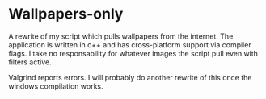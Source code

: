 # Wallpapers-only

A rewrite of my script which pulls wallpapers from the internet. The application is written in c++ and has cross-platform support via compiler flags.
I take no responsability for whatever images the script pull even with filters active.

Valgrind reports errors. I will probably do another rewrite of this once the windows compilation works.
